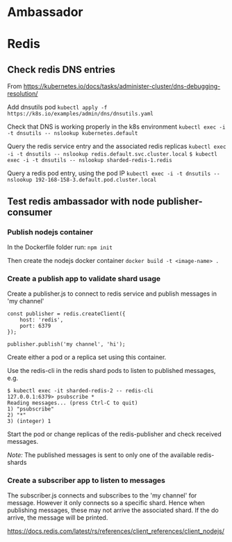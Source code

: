 # Ambassador

# Redis
## Check redis DNS entries

From https://kubernetes.io/docs/tasks/administer-cluster/dns-debugging-resolution/

Add dnsutils pod
`kubectl apply -f https://k8s.io/examples/admin/dns/dnsutils.yaml`

Check that DNS is working properly in the k8s environment
`kubectl exec -i -t dnsutils -- nslookup kubernetes.default`

Query the redis service entry and the associated redis replicas
`kubectl exec -i -t dnsutils -- nslookup redis.default.svc.cluster.local`
`$ kubectl exec -i -t dnsutils -- nslookup sharded-redis-1.redis`

Query a redis pod entry, using the pod IP
`kubectl exec -i -t dnsutils -- nslookup 192-168-158-3.default.pod.cluster.local`

## Test redis ambassador with node publisher-consumer

### Publish nodejs container
In the Dockerfile folder run:
`npm init` 

Then create the nodejs docker container
`docker build -t <image-name> .`

### Create a publish app to validate shard usage

Create a publisher.js to connect to redis service and publish messages in 'my channel'
```
const publisher = redis.createClient({
    host: 'redis',
    port: 6379
});

publisher.publish('my channel', 'hi');
```

Create either a pod or a replica set using this container.

Use the redis-cli in the redis shard pods to listen to published messages, e.g.
```
$ kubectl exec -it sharded-redis-2 -- redis-cli
127.0.0.1:6379> psubscribe *
Reading messages... (press Ctrl-C to quit)
1) "psubscribe"
2) "*"
3) (integer) 1
```

Start the pod or change replicas of the redis-publisher and check received messages.

*Note:* The published messages is sent to only one of the available redis-shards

### Create a subscriber app to listen to messages

The subscriber.js connects and subscribes to the 'my channel' for message. However it only connects so a specific shard.
Hence when publishing messages, these may not arrive the associated shard. If the do arrive, the message will be printed.





https://docs.redis.com/latest/rs/references/client_references/client_nodejs/


